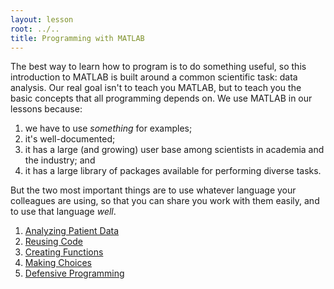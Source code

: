 ```yaml
---
layout: lesson
root: ../..
title: Programming with MATLAB
---
```

The best way to learn how to program is to do something useful,
so this introduction to MATLAB is built around a common scientific task:
data analysis.
Our real goal isn't to teach you MATLAB,
but to teach you the basic concepts that all programming depends on. We use 
MATLAB in our lessons because:

1. we have to use *something* for examples;
2. it's well-documented;
3. it has a large (and growing) user base among scientists in academia and the industry; and
4. it has a large library of packages available for performing diverse tasks.

But the two most important things are to use whatever language your colleagues are using, 
so that you can share you work with them easily, and to use that language *well*.

<div class="toc" markdown="1">

1.  [Analyzing Patient Data](01-intro.html)
2.  [Reusing Code](02-loop.html)
3.  [Creating Functions](03-func.html)
4.  [Making Choices](04-cond.html)
5.  [Defensive Programming](05-defensive.html)

</div>
